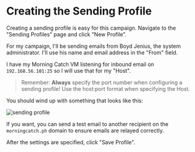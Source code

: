 # Creating the Sending Profile

Creating a sending profile is easy for this campaign. Navigate to the "Sending Profiles" page and click "New Profile".

For my campaign, I'll be sending emails from Boyd Jenius, the system administrator. I'll use his name and email address in the "From" field.

I have my Morning Catch VM listening for inbound email on `192.168.56.101:25` so I will use that for my "Host".

> Remember: **Always** specify the port number when configuring a sending profile! Use the host:port format when specifying the Host.

You should wind up with something that looks like this:

![sending profile](http://imgur.com/KJ4GBd9.png)

If you want, you can send a test email to another recipient on the `morningcatch.ph` domain to ensure emails are relayed correctly.

After the settings are specified, click "Save Profile".

